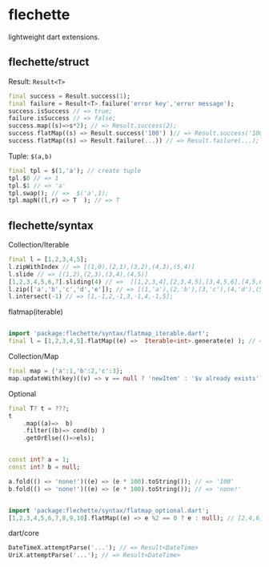 # flechette

lightweight dart extensions.


## flechette/struct

Result: `Result<T>`

```dart
final success = Result.success(1);
final failure = Result<T>.failure('error key','error message');
success.isSuccess // => true;
failure.isSuccess // => false;
success.map((s)=>s*2); // => Result.success(2);
success.flatMap((s) => Result.success('100') )// => Result.success('100');
success.flatMap((s) => Result.failure(...)) // => Result.failure(...);
```

Tuple: `$(a,b)` 

```dart
final tpl = $(1,'a'); // create tuple
tpl.$0 // => 1
tpl.$1 // => 'a'
tpl.swap(); // =>  $('a',1);
tpl.mapN((l,r) => T  ); // => T
```


## flechette/syntax

Collection/Iterable

```dart
final l = [1,2,3,4,5];
l.zipWithIndex // => [(1,0),(2,1),(3,2),(4,3),(5,4)]
l.slide // => [(1,2),(2,3),(3,4),(4,5)]
[1,2,3,4,5,6,7].sliding(4) // =>  [[1,2,3,4],[2,3,4,5],[3,4,5,6],[4,5,6,7]];
l.zip(['a','b','c','d','e']); // => [(1,'a'),(2,'b'),(3,'c'),(4,'d'),(5,'e')]
l.intersect(-1) // => [1,-1,2,-1,3,-1,4,-1,5];
```

flatmap(iterable)
```dart

import 'package:flechette/syntax/flatmap_iterable.dart';
final l = [1,2,3,4,5].flatMap((e) =>  Iterable<int>.generate(e) ); // => [0,0,1,0,1,2,...];
```


Collection/Map

```dart
final map = {'a':1,'b':2,'c':3};
map.updateWith(key)((v) => v == null ? 'newItem' : '$v already exists');
```

Optional

```dart
final T? t = ???;
t
    .map((a)=>  b)
    .filter((b)=> cond(b) )
    .getOrElse(()=>els);


const int? a = 1;
const int? b = null;

a.fold(() => 'none!')((e) => (e * 100).toString()); // => '100'
b.fold(() => 'none!')((e) => (e * 100).toString()); // => 'none!'
```

```dart

import 'package:flechette/syntax/flatmap_optional.dart';
[1,2,3,4,5,6,7,8,9,10].flatMap((e) => e %2 == 0 ? e : null); // [2,4,6,8,10];
```



dart/core

```dart
DateTimeX.attemptParse('...'); // => Result<DateTime>
UriX.attemptParse('...'); // => Result<DateTime>
```